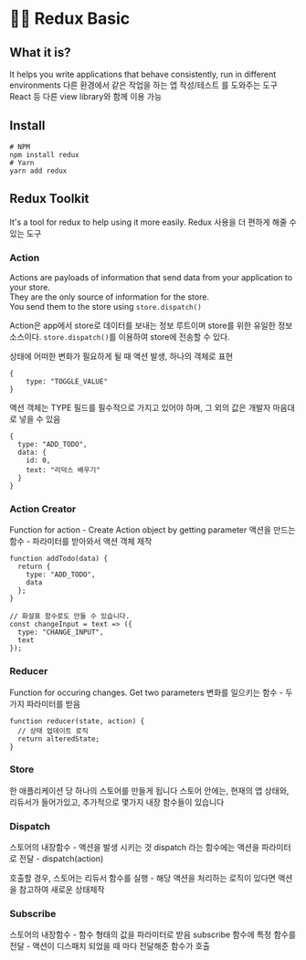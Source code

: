 # 🐱‍🚀 Redux Basic

## What it is?
It helps you write applications that behave consistently, run in different environments
다른 환경에서 같은 작업을 하는 앱 작성/테스트 를 도와주는 도구
React 등 다른 view library와 함께 이용 가능

## Install

    # NPM
    npm install redux
    # Yarn
    yarn add redux

## Redux Toolkit
It's a tool for redux to help using it more easily.
Redux 사용을 더 편하게 해줄 수 있는 도구


### Action
Actions are payloads of information that send data from your application to your store. <br/>
They are the only source of information for the store. <br/>
You send them to the store using ```store.dispatch()```

Action은 app에서 store로 데이터를 보내는 정보 루트이며 store를 위한 유일한 정보소스이다.
```store.dispatch()```를 이용하여 store에 전송할 수 있다.

상태에 어떠한 변화가 필요하게 될 때 액션 발생, 하나의 객체로 표현

    {
        type: "TOGGLE_VALUE"
    }

액션 객체는 TYPE 필드를 필수적으로 가지고 있어야 하며, 그 외의 값은 개발자 마음대로 넣을 수 있음

    {
      type: "ADD_TODO",
      data: {
        id: 0,
        text: "리덕스 배우기"
      }
    }

### Action Creator
Function for action - Create Action object by getting parameter
액션을 만드는 함수 - 파라미터를 받아와서 액션 객체 제작

    function addTodo(data) {
      return {
        type: "ADD_TODO",
        data
      };
    }

    // 화살표 함수로도 만들 수 있습니다.
    const changeInput = text => ({ 
      type: "CHANGE_INPUT",
      text
    });

### Reducer
Function for occuring changes. Get two parameters
변화를 일으키는 함수 - 두가지 파라미터를 받음

    function reducer(state, action) {
      // 상태 업데이트 로직
      return alteredState;
    }
    
### Store

한 애플리케이션 당 하나의 스토어를 만들게 됩니다
스토어 안에는, 현재의 앱 상태와, 리듀서가 들어가있고, 추가적으로 몇가지 내장 함수들이 있습니다


### Dispatch
스토어의 내장함수 - 액션을 발생 시키는 것
dispatch 라는 함수에는 액션을 파라미터로 전달 - dispatch(action)

호출할 경우, 스토어는 리듀서 함수를 실행 - 해당 액션을 처리하는 로직이 있다면 액션을 참고하여 새로운 상태제작

### Subscribe
스토어의 내장함수 - 함수 형태의 값을 파라미터로 받음
subscribe 함수에 특정 함수를 전달 - 액션이 디스패치 되었을 때 마다 전달해준 함수가 호출
